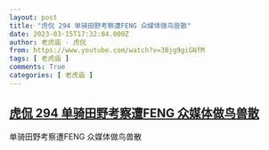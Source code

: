 ```yaml
---
layout: post
title: "虎侃 294 单骑田野考察遭FENG 众媒体做鸟兽散"
date: 2023-03-15T17:32:04.000Z
author: 老虎庙 · 虎侃
from: https://www.youtube.com/watch?v=3Bjg9giGNfM
tags: [ 老虎庙 ]
comments: True
categories: [ 老虎庙 ]
---
```

<!--1678901524000-->
[虎侃 294 单骑田野考察遭FENG 众媒体做鸟兽散](https://www.youtube.com/watch?v=3Bjg9giGNfM)
------

<div>
单骑田野考察遭FENG 众媒体做鸟兽散
</div>
